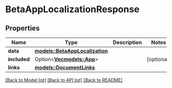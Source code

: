 # BetaAppLocalizationResponse

## Properties

Name | Type | Description | Notes
------------ | ------------- | ------------- | -------------
**data** | [**models::BetaAppLocalization**](BetaAppLocalization.md) |  | 
**included** | Option<[**Vec<models::App>**](App.md)> |  | [optional]
**links** | [**models::DocumentLinks**](DocumentLinks.md) |  | 

[[Back to Model list]](../README.md#documentation-for-models) [[Back to API list]](../README.md#documentation-for-api-endpoints) [[Back to README]](../README.md)


